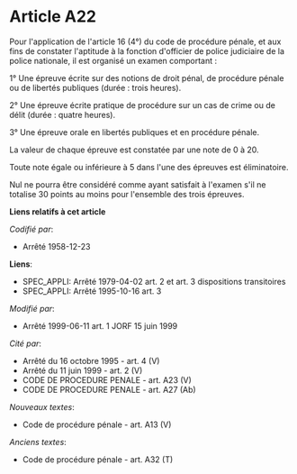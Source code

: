 # Article A22

Pour l'application de l'article 16 (4°) du code de procédure pénale, et aux fins de constater l'aptitude à la fonction
d'officier de police judiciaire de la police nationale, il est organisé un examen comportant :

1° Une épreuve écrite sur des notions de droit pénal, de procédure pénale ou de libertés publiques (durée : trois heures).

2° Une épreuve écrite pratique de procédure sur un cas de crime ou de délit (durée : quatre heures).

3° Une épreuve orale en libertés publiques et en procédure pénale.

La valeur de chaque épreuve est constatée par une note de 0 à 20.

Toute note égale ou inférieure à 5 dans l'une des épreuves est éliminatoire.

Nul ne pourra être considéré comme ayant satisfait à l'examen s'il ne totalise 30 points au moins pour l'ensemble des trois
épreuves.

**Liens relatifs à cet article**

_Codifié par_:

  - Arrêté 1958-12-23

**Liens**:

  - SPEC_APPLI: Arrêté 1979-04-02 art. 2 et art. 3 dispositions transitoires
  - SPEC_APPLI: Arrêté 1995-10-16 art. 3

_Modifié par_:

  - Arrêté 1999-06-11 art. 1 JORF 15 juin 1999

_Cité par_:

  - Arrêté du 16 octobre 1995 - art. 4 (V)
  - Arrêté du 11 juin 1999 - art. 2 (V)
  - CODE DE PROCEDURE PENALE - art. A23 (V)
  - CODE DE PROCEDURE PENALE - art. A27 (Ab)

_Nouveaux textes_:

  - Code de procédure pénale - art. A13 (V)

_Anciens textes_:

  - Code de procédure pénale - art. A32 (T)
